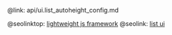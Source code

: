 @link: api/ui.list_autoheight_config.md

@seolinktop: [lightweight js framework](https://webix.com)
@seolink: [list ui](https://webix.com/widget/list/)